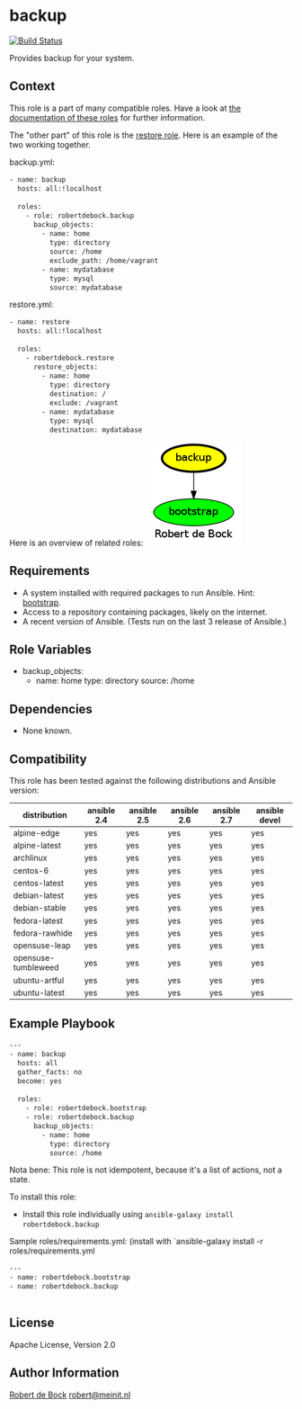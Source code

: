 backup
=========

[![Build Status](https://travis-ci.org/robertdebock/ansible-role-backup.svg?branch=master)](https://travis-ci.org/robertdebock/ansible-role-backup)

Provides backup for your system.

Context
--------
This role is a part of many compatible roles. Have a look at [the documentation of these roles](https://robertdebock.nl/) for further information.

The "other part" of this role is the [restore role](https://galaxy.ansible.com/robertdebock/restore). Here is an example of the two working together.

backup.yml:
```
- name: backup
  hosts: all:!localhost

  roles:
    - role: robertdebock.backup
      backup_objects:
        - name: home
          type: directory
          source: /home
          exclude_path: /home/vagrant
        - name: mydatabase
          type: mysql
          source: mydatabase
```

restore.yml:
```
- name: restore
  hosts: all:!localhost
  
  roles:
    - robertdebock.restore
      restore_objects:
        - name: home
          type: directory
          destination: /
          exclude: /vagrant
        - name: mydatabase
          type: mysql
          destination: mydatabase
```

Here is an overview of related roles:
![dependencies](https://raw.githubusercontent.com/robertdebock/drawings/artifacts/backup.png "Dependency")

Requirements
------------

- A system installed with required packages to run Ansible. Hint: [bootstrap](https://galaxy.ansible.com/robertdebock/bootstrap).
- Access to a repository containing packages, likely on the internet.
- A recent version of Ansible. (Tests run on the last 3 release of Ansible.)

Role Variables
--------------

- backup_objects:
    - name: home
      type: directory
      source: /home

Dependencies
------------

- None known.

Compatibility
-------------

This role has been tested against the following distributions and Ansible version:

|distribution|ansible 2.4|ansible 2.5|ansible 2.6|ansible 2.7|ansible devel|
|------------|-----------|-----------|-----------|-----------|-------------|
|alpine-edge|yes|yes|yes|yes|yes|
|alpine-latest|yes|yes|yes|yes|yes|
|archlinux|yes|yes|yes|yes|yes|
|centos-6|yes|yes|yes|yes|yes|
|centos-latest|yes|yes|yes|yes|yes|
|debian-latest|yes|yes|yes|yes|yes|
|debian-stable|yes|yes|yes|yes|yes|
|fedora-latest|yes|yes|yes|yes|yes|
|fedora-rawhide|yes|yes|yes|yes|yes|
|opensuse-leap|yes|yes|yes|yes|yes|
|opensuse-tumbleweed|yes|yes|yes|yes|yes|
|ubuntu-artful|yes|yes|yes|yes|yes|
|ubuntu-latest|yes|yes|yes|yes|yes|

Example Playbook
----------------

```
---
- name: backup
  hosts: all
  gather_facts: no
  become: yes

  roles:
    - role: robertdebock.bootstrap
    - role: robertdebock.backup
      backup_objects:
        - name: home
          type: directory
          source: /home
```

Nota bene: This role is not idempotent, because it's a list of actions, not a state.

To install this role:
- Install this role individually using `ansible-galaxy install robertdebock.backup`

Sample roles/requirements.yml: (install with `ansible-galaxy install -r roles/requirements.yml
```
---
- name: robertdebock.bootstrap
- name: robertdebock.backup
   
```

License
-------

Apache License, Version 2.0

Author Information
------------------

[Robert de Bock](https://robertdebock.nl/) <robert@meinit.nl>

